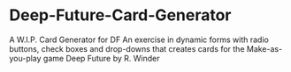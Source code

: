 # Deep-Future-Card-Generator
A W.I.P. Card Generator for DF
An exercise in dynamic forms with radio buttons, check boxes and drop-downs that creates cards for the Make-as-you-play game Deep Future by R. Winder
